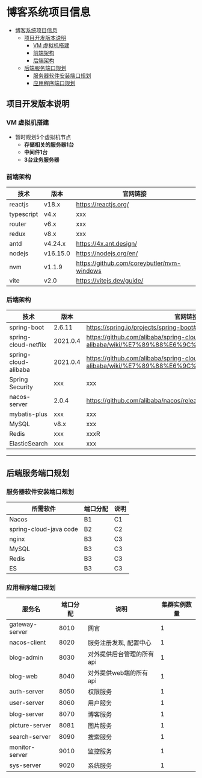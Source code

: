 # 博客系统项目信息

<!-- @import "[TOC]" {cmd="toc" depthFrom=1 depthTo=6 orderedList=false} -->

<!-- code_chunk_output -->

- [博客系统项目信息](#博客系统项目信息)
  - [项目开发版本说明](#项目开发版本说明)
    - [VM 虚拟机搭建](#vm-虚拟机搭建)
    - [前端架构](#前端架构)
    - [后端架构](#后端架构)
  - [后端服务端口规划](#后端服务端口规划)
    - [服务器软件安装端口规划](#服务器软件安装端口规划)
    - [应用程序端口规划](#应用程序端口规划)

<!-- /code_chunk_output -->

## 项目开发版本说明

### VM 虚拟机搭建

* 暂时规划5个虚拟机节点
  * **存储相关的服务器1台**
  * **中间件1台**
  * **3台业务服务器**

### 前端架构

技术 | 版本 | 官网链接
---------|----------|---------
 reactjs | v18.x | https://reactjs.org/
 typescript | v4.x | xxx 
 router | v6.x | xxx
 redux | v8.x | xxx
 antd | v4.24.x | https://4x.ant.design/
 nodejs | v16.15.0 | https://nodejs.org/en/
 nvm | v1.1.9 | https://github.com/coreybutler/nvm-windows
 vite | v2.0 | https://vitejs.dev/guide/

### 后端架构

技术 | 版本 | 官网链接
---------|----------|---------
spring-boot | 2.6.11 | https://spring.io/projects/spring-boot#learn
spring-cloud-netflix | 2021.0.4 | https://github.com/alibaba/spring-cloud-alibaba/wiki/%E7%89%88%E6%9C%AC%E8%AF%B4%E6%98%8E
spring-cloud-alibaba | 2021.0.4 | https://github.com/alibaba/spring-cloud-alibaba/wiki/%E7%89%88%E6%9C%AC%E8%AF%B4%E6%98%8E
Spring Security | xxx | xxx
nacos-server | 2.0.4 | https://github.com/alibaba/nacos/releases/tag/2.0.4
mybatis-plus | xxx | xxx
MySQL | v8.x | xxx
Redis | xxx |xxxR
ElasticSearch | xxx | xxx

----

## 后端服务端口规划

### 服务器软件安装端口规划


所需软件 | 端口分配 | 说明
---------|----------|---------
 Nacos | B1 | C1
 spring-cloud-java code | B2 | C2
 nginx | B3 | C3
 MySQL | B3 | C3
 Redis | B3 | C3
 ES | B3 | C3

### 应用程序端口规划

服务名 | 端口分配 | 说明 | 集群实例数量
---------|----------|---------|---------
 gateway-server | 8010 | 网官 | 1
 nacos-client | 8020 | 服务注册发现, 配置中心 | 1
 blog-admin | 8030 | 对外提供后台管理的所有api | 1
 blog-web | 8040 | 对外提供web端的所有api | 1
 auth-server | 8050 | 权限服务 | 1
 user-server | 8060 | 用户服务 | 1
 blog-server | 8070 | 博客服务 | 1
 picture-server | 8081 | 图片服务 | 1
 search-server | 8090 | 搜索服务 | 1
 monitor-server | 9010 | 监控服务 | 1
 sys-server | 9020 | 系统服务 | 1
